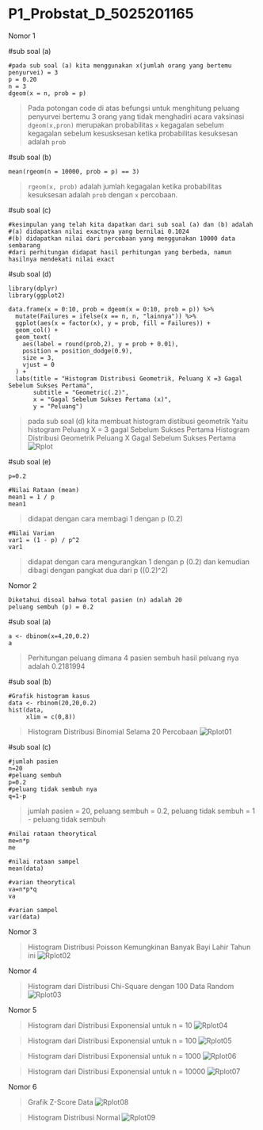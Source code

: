 # P1_Probstat_D_5025201165

Nomor 1


#sub soal (a)
```
#pada sub soal (a) kita menggunakan x(jumlah orang yang bertemu penyurvei) = 3
p = 0.20
n = 3
dgeom(x = n, prob = p)
```
> Pada potongan code di atas befungsi untuk menghitung peluang penyurvei bertemu 3 orang yang tidak menghadiri acara vaksinasi
> `dgeom(x,pron)` merupakan probabilitas `x` kegagalan sebelum kegagalan sebelum kesusksesan ketika probabilitas kesuksesan adalah `prob`

#sub soal (b)
```
mean(rgeom(n = 10000, prob = p) == 3)
```
>`rgeom(x, prob)` adalah jumlah kegagalan ketika probabilitas kesuksesan adalah `prob` dengan `x` percobaan.


#sub soal (c)
```
#kesimpulan yang telah kita dapatkan dari sub soal (a) dan (b) adalah
#(a) didapatkan nilai exactnya yang bernilai 0.1024
#(b) didapatkan nilai dari percobaan yang menggunakan 10000 data sembarang
#dari perhitungan didapat hasil perhitungan yang berbeda, namun hasilnya mendekati nilai exact
```
#sub soal (d)
```
library(dplyr)
library(ggplot2)

data.frame(x = 0:10, prob = dgeom(x = 0:10, prob = p)) %>%
  mutate(Failures = ifelse(x == n, n, "lainnya")) %>%
  ggplot(aes(x = factor(x), y = prob, fill = Failures)) +
  geom_col() +
  geom_text(
    aes(label = round(prob,2), y = prob + 0.01),
    position = position_dodge(0.9),
    size = 3,
    vjust = 0
  ) +
  labs(title = "Histogram Distribusi Geometrik, Peluang X =3 Gagal Sebelum Sukses Pertama",
       subtitle = "Geometric(.2)",
       x = "Gagal Sebelum Sukses Pertama (x)",
       y = "Peluang")
```
> pada sub soal (d) kita membuat histogram distibusi geometrik
> Yaitu histogram Peluang X = 3 gagal Sebelum Sukses Pertama
> Histogram Distribusi Geometrik Peluang X Gagal Sebelum Sukses Pertama
![Rplot](https://user-images.githubusercontent.com/72547769/162623727-90ae8759-3cde-4091-a8c6-b69921f706ec.png)


#sub soal (e)
```
p=0.2

#Nilai Rataan (mean)
mean1 = 1 / p
mean1
```
>didapat dengan cara membagi 1 dengan p (0.2)

```
#Nilai Varian
var1 = (1 - p) / p^2
var1
```
>didapat dengan cara mengurangkan 1 dengan p (0.2) dan kemudian dibagi dengan pangkat dua dari p ((0.2)^2)



Nomor 2

```
Diketahui disoal bahwa total pasien (n) adalah 20
peluang sembuh (p) = 0.2
```
#sub soal (a)
```
a <- dbinom(x=4,20,0.2)
a
```
>Perhitungan peluang dimana 4 pasien sembuh
>hasil peluang nya adalah 0.2181994


#sub soal (b)
```
#Grafik histogram kasus
data <- rbinom(20,20,0.2)
hist(data,
     xlim = c(0,8))

```
> Histogram Distribusi Binomial Selama 20 Percobaan
![Rplot01](https://user-images.githubusercontent.com/72547769/162623795-202b13cb-1b1b-4fa9-a363-98b0522e2408.png)

#sub soal (c)
```
#jumlah pasien
n=20
#peluang sembuh
p=0.2
#peluang tidak sembuh nya
q=1-p
```
>jumlah pasien = 20, peluang sembuh = 0.2, peluang tidak sembuh = 1 - peluang tidak sembuh
```
#nilai rataan theorytical
me=n*p
me

#nilai rataan sampel
mean(data)

#varian theorytical
va=n*p*q
va

#varian sampel
var(data)
```

Nomor 3
>Histogram Distribusi Poisson Kemungkinan Banyak Bayi Lahir Tahun ini
![Rplot02](https://user-images.githubusercontent.com/72547769/162623816-242adb33-87c7-4b54-94e4-677eb73908f9.png)


Nomor 4
>Histogram dari Distribusi Chi-Square dengan 100 Data Random
![Rplot03](https://user-images.githubusercontent.com/72547769/162623885-eb08101b-38b2-455f-b0aa-49e97e92a977.png)

Nomor 5

>Histogram dari Distribusi Exponensial untuk n = 10
![Rplot04](https://user-images.githubusercontent.com/72547769/162623901-a85acad4-f179-446c-aff9-26e10098ba6f.png)

>Histogram dari Distribusi Exponensial untuk n = 100
![Rplot05](https://user-images.githubusercontent.com/72547769/162623920-f62b450e-a88a-459a-8cb6-1984b861d79b.png)

>Histogram dari Distribusi Exponensial untuk n = 1000
![Rplot06](https://user-images.githubusercontent.com/72547769/162623936-acffca05-cdbf-4ce4-beab-069398b36071.png)


>Histogram dari Distribusi Exponensial untuk n = 10000
![Rplot07](https://user-images.githubusercontent.com/72547769/162623942-7531194e-712a-4c94-a5b4-e7dc87590f74.png)

Nomor 6

>Grafik Z-Score Data
![Rplot08](https://user-images.githubusercontent.com/72547769/162623953-bb216f8d-89b4-4e3e-af49-d335b8d9d18d.png)

>Histogram Distribusi Normal
![Rplot09](https://user-images.githubusercontent.com/72547769/162623964-69ee14b0-37e7-4a07-b6df-339866d943ab.png)
